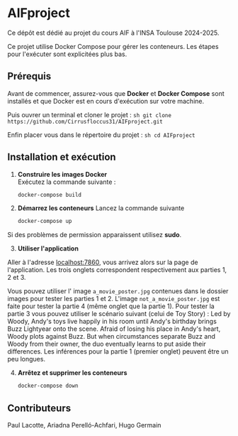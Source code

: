 # AIFproject

Ce dépôt est dédié au projet du cours AIF à l'INSA Toulouse 2024-2025.

Ce projet utilise Docker Compose pour gérer les conteneurs. Les étapes pour l'exécuter sont explicitées plus bas.

## Prérequis

Avant de commencer, assurez-vous que **Docker** et **Docker Compose** sont installés et que Docker est en cours d'exécution sur votre machine.

Puis ouvrer un terminal et cloner le projet :
    ```sh
    git clone https://github.com/Cirrusfloccus31/AIFproject.git```

Enfin placer vous dans le répertoire du projet :
    ```sh
    cd AIFproject```

## Installation et exécution

1. **Construire les images Docker**  
Exécutez la commande suivante :  
    ```sh
    docker-compose build

2. **Démarrez les conteneurs** 
Lancez la commande suivante 
    ```sh 
    docker-compose up 

Si des problèmes de permission apparaissent utilisez **sudo**.

3. **Utiliser l'application**

Aller à l'adresse [localhost:7860](http://localhost:7860/), vous arrivez alors sur la page de l'application. Les trois onglets correspondent respectivement aux parties 1, 2 et 3.

Vous pouvez utiliser l' image `a_movie_poster.jpg` contenues dans le dossier images pour tester les parties 1 et 2. L'image `not_a_movie_poster.jpg` est faite pour tester la partie 4 (même onglet que la partie 1). Pour tester la partie 3 vous pouvez utiliser le scénario suivant (celui de Toy Story) : Led by Woody, Andy's toys live happily in his room until Andy's birthday brings Buzz Lightyear onto the scene. Afraid of losing his place in Andy's heart, Woody plots against Buzz. But when circumstances separate Buzz and Woody from their owner, the duo eventually learns to put aside their differences. Les inférences pour la partie 1 (premier onglet) peuvent être un peu longues.

4. **Arrêtez et supprimer les conteneurs**
    ```sh
    docker-compose down 

## Contributeurs

Paul Lacotte, Ariadna Perelló-Achfari, Hugo Germain
    